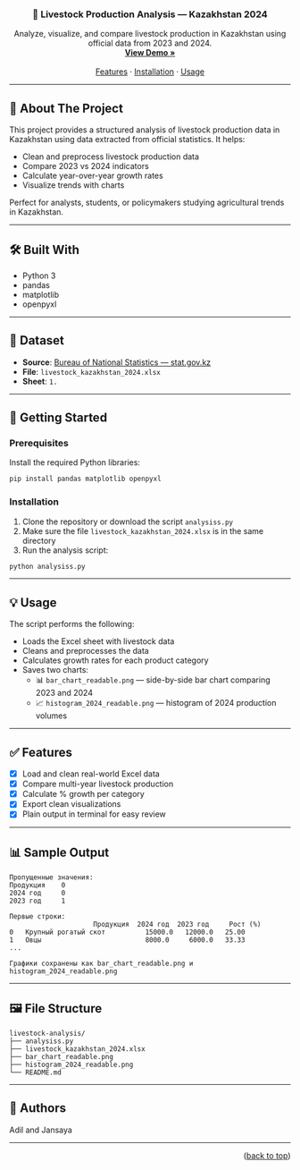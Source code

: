 <a id="readme-top"></a>

<div align="center">
  <h3 align="center">🐄 Livestock Production Analysis — Kazakhstan 2024</h3>

  <p align="center">
    Analyze, visualize, and compare livestock production in Kazakhstan using official data from 2023 and 2024.
    <br />
    <a href="#usage"><strong>View Demo »</strong></a>
    <br />
    <br />
    <a href="#features">Features</a>
    ·
    <a href="#installation">Installation</a>
    ·
    <a href="#usage">Usage</a>
  </p>
</div>

---

## 📌 About The Project

This project provides a structured analysis of livestock production data in Kazakhstan using data extracted from official statistics. It helps:
- Clean and preprocess livestock production data
- Compare 2023 vs 2024 indicators
- Calculate year-over-year growth rates
- Visualize trends with charts

Perfect for analysts, students, or policymakers studying agricultural trends in Kazakhstan.

---

## 🛠️ Built With

- Python 3
- pandas
- matplotlib
- openpyxl

---

## 📁 Dataset

- **Source**: [Bureau of National Statistics — stat.gov.kz](https://stat.gov.kz/)
- **File**: `livestock_kazakhstan_2024.xlsx`
- **Sheet**: `1.`

---

## 🚀 Getting Started

### Prerequisites

Install the required Python libraries:

```bash
pip install pandas matplotlib openpyxl
```

### Installation

1. Clone the repository or download the script `analysiss.py`
2. Make sure the file `livestock_kazakhstan_2024.xlsx` is in the same directory
3. Run the analysis script:

```bash
python analysiss.py
```

---

## 💡 Usage

The script performs the following:
- Loads the Excel sheet with livestock data
- Cleans and preprocesses the data
- Calculates growth rates for each product category
- Saves two charts:
  - 📊 `bar_chart_readable.png` — side-by-side bar chart comparing 2023 and 2024
  - 📈 `histogram_2024_readable.png` — histogram of 2024 production volumes

---

## ✅ Features

- [x] Load and clean real-world Excel data
- [x] Compare multi-year livestock production
- [x] Calculate % growth per category
- [x] Export clean visualizations
- [x] Plain output in terminal for easy review

---

## 📊 Sample Output

```
Пропущенные значения:
Продукция    0
2024 год     0
2023 год     1

Первые строки:
                     Продукция  2024 год  2023 год     Рост (%)
0   Крупный рогатый скот          15000.0   12000.0   25.00
1   Овцы                          8000.0     6000.0   33.33
...

Графики сохранены как bar_chart_readable.png и histogram_2024_readable.png
```

---

## 🖼️ File Structure

```
livestock-analysis/
├── analysiss.py
├── livestock_kazakhstan_2024.xlsx
├── bar_chart_readable.png
├── histogram_2024_readable.png
└── README.md
```

---

## 🤝 Authors

Adil and Jansaya

---

<p align="right">(<a href="#readme-top">back to top</a>)</p>

